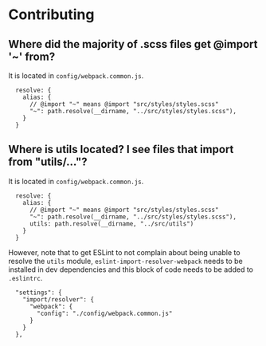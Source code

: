 # Contributing

## Where did the majority of .scss files get @import '~' from?

It is located in `config/webpack.common.js`.

```
  resolve: {
    alias: {
      // @import "~" means @import "src/styles/styles.scss"
      "~": path.resolve(__dirname, "../src/styles/styles.scss"),
    }
  }
```

## Where is utils located? I see files that import from "utils/..."?

It is located in `config/webpack.common.js`.

```
  resolve: {
    alias: {
      // @import "~" means @import "src/styles/styles.scss"
      "~": path.resolve(__dirname, "../src/styles/styles.scss"),
      utils: path.resolve(__dirname, "../src/utils")
    }
  }
```

However, note that to get ESLint to not complain about being unable to resolve the `utils` module,
`eslint-import-resolver-webpack` needs to be installed in dev dependencies and this block of code
needs to be added to `.eslintrc`.

```
  "settings": {
    "import/resolver": {
      "webpack": {
        "config": "./config/webpack.common.js"
      }
    }
  },
```
